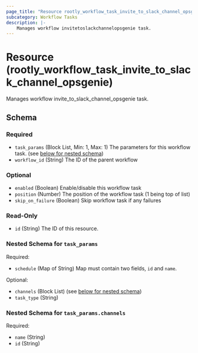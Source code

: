 ```yaml
---
page_title: "Resource rootly_workflow_task_invite_to_slack_channel_opsgenie - terraform-provider-rootly"
subcategory: Workflow Tasks
description: |-
    Manages workflow invitetoslackchannelopsgenie task.
---
```


# Resource (rootly_workflow_task_invite_to_slack_channel_opsgenie)

Manages workflow invite_to_slack_channel_opsgenie task.



<!-- schema generated by tfplugindocs -->
## Schema

### Required

- `task_params` (Block List, Min: 1, Max: 1) The parameters for this workflow task. (see [below for nested schema](#nestedblock--task_params))
- `workflow_id` (String) The ID of the parent workflow

### Optional

- `enabled` (Boolean) Enable/disable this workflow task
- `position` (Number) The position of the workflow task (1 being top of list)
- `skip_on_failure` (Boolean) Skip workflow task if any failures

### Read-Only

- `id` (String) The ID of this resource.

<a id="nestedblock--task_params"></a>
### Nested Schema for `task_params`

Required:

- `schedule` (Map of String) Map must contain two fields, `id` and `name`.

Optional:

- `channels` (Block List) (see [below for nested schema](#nestedblock--task_params--channels))
- `task_type` (String)

<a id="nestedblock--task_params--channels"></a>
### Nested Schema for `task_params.channels`

Required:

- `name` (String)
- `id` (String)
